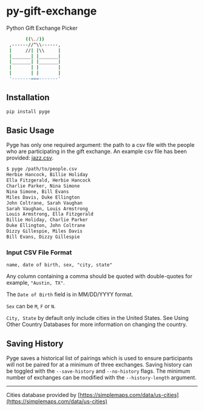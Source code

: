 # py-gift-exchange

Python Gift Exchange Picker

```sh
       ((\./))
 ,------//^\\------,
 |     //| |\\     |
 |_______| |_______|
 |_______| |_______|
 |       | |       |
 |       | |       |
 '-------===-------'
```

## Installation

```sh
pip install pyge
```

## Basic Usage

Pyge has only one required argument: the path to a csv file with the people who are participating in the gift exchange. An example csv file has been provided: [jazz.csv](https://github.com/sethblack/py-gift-exchange/blob/master/jazz.csv).

```sh
$ pyge /path/to/people.csv
Herbie Hancock, Billie Holiday
Ella Fitzgerald, Herbie Hancock
Charlie Parker, Nina Simone
Nina Simone, Bill Evans
Miles Davis, Duke Ellington
John Coltrane, Sarah Vaughan
Sarah Vaughan, Louis Armstrong
Louis Armstrong, Ella Fitzgerald
Billie Holiday, Charlie Parker
Duke Ellington, John Coltrane
Dizzy Gillespie, Miles Davis
Bill Evans, Dizzy Gillespie
```

### Input CSV File Format

```
name, date of birth, sex, "city, state"
```

Any column containing a comma should be quoted with double-quotes for example, `"Austin, TX"`.

The `Date of Birth` field is in MM/DD/YYYY format.

`Sex` can be `M`, `F` or `N`.

`City, State` by default only include cities in the United States. See Using Other Country Databases for more information on changing the country.

## Saving History

Pyge saves a historical list of pairings which is used to ensure participants will not be paired for at a minimum of three exchanges. Saving history can be toggled with the `--save-history` and `--no-history` flags. The minimum number of exchanges can be modified with the `--history-length` argument.

---

Cities database provided by [https://simplemaps.com/data/us-cities](https://simplemaps.com/data/us-cities)